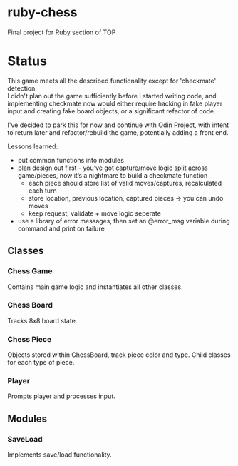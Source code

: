 # ruby-chess

Final project for Ruby section of TOP

# Status

This game meets all the described functionality except for 'checkmate' detection.  
I didn't plan out the game sufficiently before I started writing code, and implementing checkmate now
would either require hacking in fake player input and creating fake board objects, or a significant
refactor of code.

I've decided to park this for now and continue with Odin Project, with intent to return later and
refactor/rebuild the game, potentially adding a front end.

Lessons learned:

* put common functions into modules
* plan design out first - you’ve got capture/move logic split across game/pieces, now it’s a nightmare to build a checkmate function
    * each piece should store list of valid moves/captures, recalculated each turn
    * store location, previous location, captured pieces -> you can undo moves
    * keep request, validate + move logic seperate
* use a library of error messages, then set an @error_msg variable during command and print on failure

## Classes

### Chess Game
Contains main game logic and instantiates all other classes.

### Chess Board
Tracks 8x8 board state.

### Chess Piece
Objects stored within ChessBoard, track piece color and type.
Child classes for each type of piece.

### Player
Prompts player and processes input.

## Modules

### SaveLoad

Implements save/load functionality.





